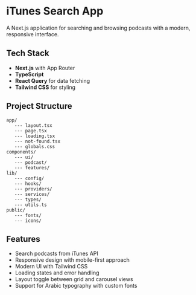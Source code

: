 # iTunes Search App

A Next.js application for searching and browsing podcasts with a modern, responsive interface.

## Tech Stack

- **Next.js** with App Router
- **TypeScript**
- **React Query** for data fetching
- **Tailwind CSS** for styling

## Project Structure

```
app/
   --- layout.tsx
   --- page.tsx
   --- loading.tsx
   --- not-found.tsx
   --- globals.css
components/
   --- ui/
   --- podcast/
   --- features/
lib/
   --- config/
   --- hooks/
   --- providers/
   --- services/
   --- types/
   --- utils.ts
public/
   --- fonts/
   --- icons/
```

## Features

- Search podcasts from iTunes API
- Responsive design with mobile-first approach
- Modern UI with Tailwind CSS
- Loading states and error handling
- Layout toggle between grid and carousel views
- Support for Arabic typography with custom fonts
